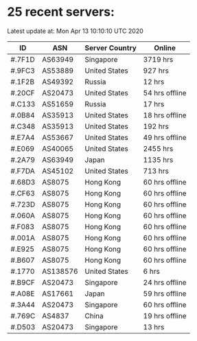 # 25 recent servers:

Latest update at: Mon Apr 13 10:10:10 UTC 2020

| ID | ASN | Server Country | Online |
| -- | --- | -------------- | ------ |
| #.7F1D | AS63949 | Singapore | 3719 hrs |
| #.9FC3 | AS53889 | United States | 927 hrs |
| #.1F2B | AS49392 | Russia | 12 hrs |
| #.20CF | AS20473 | United States | 54 hrs offline |
| #.C133 | AS51659 | Russia | 17 hrs |
| #.0B84 | AS35913 | United States | 18 hrs offline |
| #.C348 | AS35913 | United States | 192 hrs |
| #.E7A4 | AS53667 | United States | 49 hrs offline |
| #.E069 | AS40065 | United States | 2455 hrs |
| #.2A79 | AS63949 | Japan | 1135 hrs |
| #.F7DA | AS45102 | United States | 713 hrs |
| #.68D3 | AS8075 | Hong Kong | 60 hrs offline |
| #.CF63 | AS8075 | Hong Kong | 60 hrs offline |
| #.723D | AS8075 | Hong Kong | 60 hrs offline |
| #.060A | AS8075 | Hong Kong | 60 hrs offline |
| #.F083 | AS8075 | Hong Kong | 60 hrs offline |
| #.001A | AS8075 | Hong Kong | 60 hrs offline |
| #.E925 | AS8075 | Hong Kong | 60 hrs offline |
| #.B607 | AS8075 | Hong Kong | 60 hrs offline |
| #.1770 | AS138576 | United States | 6 hrs |
| #.B9CF | AS20473 | Singapore | 24 hrs offline |
| #.A08E | AS17661 | Japan | 59 hrs offline |
| #.3A44 | AS20473 | Singapore | 60 hrs offline |
| #.769C | AS4837 | China | 19 hrs offline |
| #.D503 | AS20473 | Singapore | 13 hrs |

